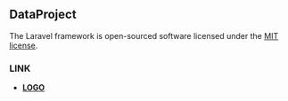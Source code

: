 ## DataProject

The Laravel framework is open-sourced software licensed under the [MIT license](https://opensource.org/licenses/MIT).

### LINK

- **[LOGO](https://www.flaticon.es/resultados?word=data)**
